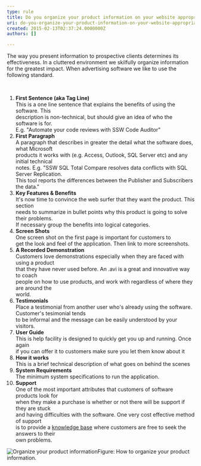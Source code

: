 ```yaml
---
type: rule
title: Do you organize your product information on your website appropriately?
uri: do-you-organize-your-product-information-on-your-website-appropriately
created: 2015-02-13T02:37:24.0000000Z
authors: []

---
```


 
The way you present information to prospective clients determines its effectiveness.        In a cluttered environment we skilfully organize information for the greatest impact.        When advertising software we like to use the following standard.
 
​

1. **First Sentence (aka Tag Line)**
<br>        This is a one line sentence that explains the benefits of using the software. This<br>        description is non-technical, but should give an idea of who the software is for.<br>        E.g. "Automate your code reviews with SSW Code Auditor"
2. **First Paragraph**
<br>        A paragraph that describes in greater the detail what the software does, what Microsoft<br>        products it works with (e.g. Access, Outlook, SQL Server etc) and any initial technical<br>        notes. E.g. "SSW SQL Total Compare resolves data conflicts with SQL Server Replication.<br>        This tool reports the differences between the Publisher and Subscribers the data."
3. **Key Features & Benefits**
<br>        It's now time to convince the web surfer that they want the product. This section<br>        needs to summarize in bullet points why this product is going to solve their problems.<br>        If necessary group the benefits into logical categories.
4. **Screen Shots**
<br>        One screen shot on the first page is important for customers to <br>get the look and feel of the application. Then link to more screenshots.
5. **A Recorded Demonstration**
<br>        Customers love demonstrations especially when they are faced with using a product<br>        that they have never used before. An .avi is a great and innovative way to coach<br>        people on how to use products, and work with regardless of where they are around the<br>        world.
6. **Testimonials**
<br>        Place a testimonial from another user who's already using the software. Customer's tesimonial tends<br>        to be informal and the message can be easily understood by your visitors.
7. **User Guide**
<br>        This is help facility is designed to quickly get you up and running. Once again<br>        if you can offer it to customers make sure you let them know about it
8. **How it works**
<br>        This is a brief technical description of what goes on behind the scenes
9. **System Requirements**
<br>        The minimum system specifications to run the application.
10. **Support**
<br>        One of the most important attributes that customers of software products look for<br>        when they make a purchase is whether or not there will be support if they are stuck<br>        and having difficulties with the software. One very cost effective method of support<br>        is to provide a [knowledge base](http&#58;//www.ssw.com.au/ssw/KB/KBSearch.aspx) where customers are free to seek the answers to their<br>        own problems.



![Organize your product information](http&#58;//www.ssw.com.au/ssw/Standards/Rules/Images/ScreenCodeAuditor.jpg)Figure: How to organize your product information.

